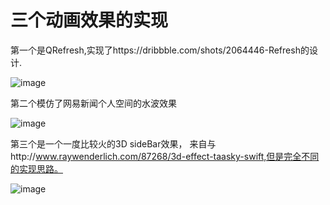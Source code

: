 # 三个动画效果的实现

第一个是QRefresh,实现了https://dribbble.com/shots/2064446-Refresh的设计.

 ![image](https://github.com/daixunry/AnimationSharePartOne/blob/master/refresh.gif)

第二个模仿了网易新闻个人空间的水波效果

 ![image](https://github.com/daixunry/AnimationSharePartOne/blob/master/waveGif.gif)

第三个是一个一度比较火的3D sideBar效果， 来自与http://www.raywenderlich.com/87268/3d-effect-taasky-swift,但是完全不同的实现思路。

 ![image](https://github.com/daixunry/AnimationSharePartOne/blob/master/sideBar3d.gif)



